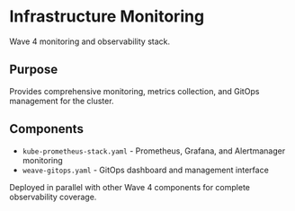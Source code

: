 # Infrastructure Monitoring

Wave 4 monitoring and observability stack.

## Purpose

Provides comprehensive monitoring, metrics collection, and GitOps management for the cluster.

## Components

- `kube-prometheus-stack.yaml` - Prometheus, Grafana, and Alertmanager monitoring
- `weave-gitops.yaml` - GitOps dashboard and management interface

Deployed in parallel with other Wave 4 components for complete observability coverage.